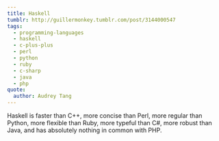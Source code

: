 ```yaml
---
title: Haskell
tumblr: http://guillermonkey.tumblr.com/post/3144000547
tags:
  - programming-languages
  - haskell
  - c-plus-plus
  - perl
  - python
  - ruby
  - c-sharp
  - java
  - php
quote:
  author: Audrey Tang
---
```


Haskell is faster than C++, more concise than Perl, more regular than Python, more flexible than Ruby, more typeful than C#, more robust than Java, and has absolutely nothing in common with PHP.
